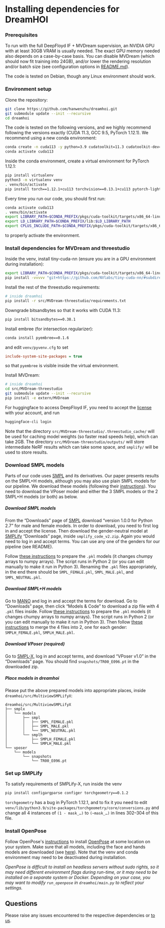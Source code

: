 # Installing dependencies for DreamHOI

### Prerequisites
To run with the full DeepFloyd IF + MVDream supervision, an NVIDIA GPU with at least 30GB VRAM is usually needed. The exact GPU memory needed also depends on a case-by-case basis. You can disable MVDream (which should now fit training into 24GB), and/or lower the rendering resolution and/or batch size (see configuration options in [README.md](README.md)).

The code is tested on Debian, though any Linux environment should work.

### Environment setup
Clone the repository:
```sh
git clone https://github.com/hanwenzhu/dreamhoi.git
git submodule update --init --recursive
cd dreamhoi
```

The code is tested on the following versions, and we highly recommend following the versions exactly (CUDA 11.3, GCC 9.5, PyTorch 1.12.1). We recommend using a new conda environment:
```sh
conda create -n cuda113 -y python=3.9 cudatoolkit=11.3 cudatoolkit-dev=11.3 gcc_linux-64=9.5.0 gxx_linux-64=9.5.0
conda activate cuda113
```
Inside the conda environment, create a virtual environment for PyTorch 1.12.1:
```sh
pip install virtualenv
python3 -m virtualenv venv
. venv/bin/activate
pip install torch==1.12.1+cu113 torchvision==0.13.1+cu113 pytorch-lightning --extra-index-url https://download.pytorch.org/whl/cu113
```

Every time you run our code, you should first run:
```sh
conda activate cuda113
. venv/bin/activate
export LIBRARY_PATH=$CONDA_PREFIX/pkgs/cuda-toolkit/targets/x86_64-linux/lib/stubs:$LIBRARY_PATH
export LD_LIBRARY_PATH=$CONDA_PREFIX/lib:$LD_LIBRARY_PATH
export CPLUS_INCLUDE_PATH=$CONDA_PREFIX/pkgs/cuda-toolkit/targets/x86_64-linux/include:$CPLUS_INCLUDE_PATH
```
to properly activate the environment.

### Install dependencies for MVDream and threestudio
Inside the venv, install tiny-cuda-nn (ensure you are in a GPU environment during installation):
```sh
export LIBRARY_PATH=$CONDA_PREFIX/pkgs/cuda-toolkit/targets/x86_64-linux/lib/stubs:$LIBRARY_PATH
pip install -vvvvv "git+https://github.com/NVlabs/tiny-cuda-nn/#subdirectory=bindings/torch"
```
Install the rest of the threestudio requirements:
```sh
# inside dreamhoi
pip install -r src/MVDream-threestudio/requirements.txt
```
Downgrade bitsandbytes so that it works with CUDA 11.3:
```sh
pip install bitsandbytes==0.38.1
```

Install embree (for intersection regularizer):
```sh
conda install pyembree==0.1.6
```
and edit `venv/pyvenv.cfg` to set
```cfg
include-system-site-packages = true
```
so that `pyembree` is visible inside the virtual environment.

Install MVDream:
```sh
# inside dreamhoi
cd src/MVDream-threestudio
git submodule update --init --recursive
pip install -e extern/MVDream
```

For huggingface to access DeepFloyd IF, you need to accept the [license](https://huggingface.co/DeepFloyd/IF-I-XL-v1.0) with your account, and run
```sh
huggingface-cli login
```

Note that the directory `src/MVDream-threestudio/.threestudio_cache/` will be used for caching model weights (so faster read speeds help), which can take 2GB. The directory `src/MVDream-threestudio/outputs/` will store intermediate NeRF results which can take some space, and `smplify/` will be used to store results.

### Download SMPL models
Parts of our code uses [SMPL](https://smpl.is.tue.mpg.de) and its derivatives. Our paper presents results on the SMPL+H models, although you may also use plain SMPL models for our pipeline. We download these models (following their [instructions](https://github.com/vchoutas/smplx/blob/main/README.md)). You need to download the VPoser model and either the 3 SMPL models or the 2 SMPL+H models (or both) as below.

##### Download SMPL models
From the “Downloads” page of [SMPL](https://smpl.is.tue.mpg.de) download “version 1.0.0 for Python 2.7” for male and female models. In order to download, you need to first log in and accept the license. Then download the gender-neutral model at [SMPLify](https://smplify.is.tue.mpg.de/download.php) “Downloads” page, inside `smplify_code_v2.zip`. Again you would need to log in and accept terms. You can use any one of the genders for our pipeline (see README).

Follow [these instructions](https://github.com/vchoutas/smplx/tree/main/tools#removing-chumpy-objects) to prepare the `.pkl` models (it changes chumpy arrays to numpy arrays). The script runs in Python 2 (or you can edit manually to make it run in Python 3). Renaming the `.pkl` files appropriately, in the end there should be `SMPL_FEMALE.pkl`, `SMPL_MALE.pkl`, and `SMPL_NEUTRAL.pkl`.

##### Download SMPL+H models
Go to [MANO](https://mano.is.tue.mpg.de) and log in and accept the terms for download. Go to “Downloads” page, then click “Models & Code” to download a zip file with 4 `.pkl` files inside. Follow [these instructions](https://github.com/vchoutas/smplx/tree/main/tools#removing-chumpy-objects) to prepare the `.pkl` models (it changes chumpy arrays to numpy arrays). The script runs in Python 2 (or you can edit manually to make it run in Python 3). Then follow [these instructions](https://github.com/vchoutas/smplx/blob/main/tools/README.md#merging-smpl-h-and-mano-parameters) to merge the 4 files into 2, one for each gender: `SMPLH_FEMALE.pkl`, `SMPLH_MALE.pkl`.

##### Download VPoser (required)
Go to [SMPL-X](https://smpl-x.is.tue.mpg.de), log in and accept terms, and download “VPoser v1.0” in the “Downloads” page. You should find `snapshots/TR00_E096.pt` in the downloaded zip.

##### Place models in dreamhoi
Please put the above prepared models into appropriate places, inside `dreamhoi/src/MultiviewSMPLifyX`:
```
dreamhoi/src/MultiviewSMPLifyX
├── smplx
│   └── models
│       ├── smpl
│       │   ├── SMPL_FEMALE.pkl
│       │   ├── SMPL_MALE.pkl
│       │   └── SMPL_NEUTRAL.pkl
│       └── smplh
│           ├── SMPLH_FEMALE.pkl
│           └── SMPLH_MALE.pkl
└── vposer
    └── models
        └── snapshots
            └── TR00_E096.pt
```

### Set up SMPLify
To satisfy requirements of SMPLify-X, run inside the venv
```sh
pip install configargparse configer torchgeometry==0.1.2
```
`torchgeometry` has a bug in PyTorch 1.12.1, and to fix it you need to edit `venv/lib/python3.9/site-packages/torchgeometry/core/conversions.py` and change all 4 instances of `(1 - mask_…)` to `(~mask_…)` in lines 302–304 of this file.

### Install OpenPose
Follow OpenPose's [instructions](https://github.com/CMU-Perceptual-Computing-Lab/openpose/blob/master/doc/installation/0_index.md) to install [OpenPose](https://github.com/CMU-Perceptual-Computing-Lab/openpose) at some location on your system. Make sure that all models, including the face and hands models are downloaded (see [here](https://github.com/CMU-Perceptual-Computing-Lab/openpose/blob/master/doc/installation/1_prerequisites.md#general-tips)). Note that the venv and conda environment may need to be deactivated during installation.

*OpenPose is difficult to install on headless servers without sudo rights, so it may need different environment flags during run-time, or it may need to be installed on a separate system or Docker. Depending on your case, you may want to modify `run_openpose` in `dreamhoi/main.py` to reflect your settings.*

## Questions
Please raise any issues encountered to the respective dependencies or [to us](https://github.com/hanwenzhu/dreamhoi/issues/new).
